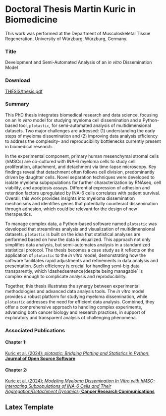 # Doctoral Thesis Martin Kuric in Biomedicine

This work was performed at the Department of Musculoskeletal Tissue Regeneration, University of Würzburg, Würzburg, Germany.

### Title

Development and Semi-Automated Analysis of an *in vitro* Dissemination Model


### Download

[THESIS/thesis.pdf](https://github.com/markur4/Dissertation/blob/main/THESIS/thesis.pdf)


### Summary

This PhD thesis integrates biomedical research and data science, focusing on
an *in vitro* model for studying myeloma cell dissemination and a
Python-based tool, `plotastic`, for semi-automated analysis of
multidimensional datasets. Two major challenges are adressed: (1)
understanding the early steps of myeloma dissemination and (2) improving
data analysis efficiency to address the complexity- and reproducibility
bottlenecks currently present in biomedical research.

In the experimental component, primary human mesenchymal stromal cells
(hMSCs) are co-cultured with INA-6 myeloma cells to study cell
proliferation, attachment, and detachment via time-lapse microscopy. Key
findings reveal that detachment often follows cell division, predominantly
driven by daughter cells. Novel separation techniques were developed to
isolate myeloma subpopulations for further characterization by RNAseq, cell
viability, and apoptosis assays. Differential expression of adhesion and
retention factors upregulated by INA-6 cells correlates with patient
survival. Overall, this work provides insights into myeloma dissemination
mechanisms and identifies genes that potentially counteract dissemination
through adhesion, which could be relevant for the design of new
therapeutics.

To manage complex data, a Python-based software named `plotastic` was
developed that streamlines analysis and visualization of multidimensional
datasets. `plotastic` is built on the idea that statistical analyses
are performed based on how the data is visualized. This approach not only
simplifies data analysis, but semi-automates analysis in a standardized
statistical protocol. The thesis becomes a case study as it reflects on the
application of `plotastic` to the *in vitro* model,
demonstrating how the software facilitates rapid adjustments and refinements
in data analysis and presentation. Such efficiency is crucial for handling
semi-big data transparently, which \dashedsentence{despite being managable`
is complex enough to complicate analysis and reproducibility.

Together, this thesis illustrates the synergy between experimental
methodologies and advanced data analysis tools. The *in vitro* model
provides a robust platform for studying myeloma dissemination, while
`plotastic` addresses the need for efficient data analysis. Combined,
they offer a comprehensive approach to handling complex experiments,
advancing both cancer biology and research practices, in support of
exploratory and transparent analysis of challenging phenomena.

### Associated Publications

#### Chapter 1: 
[Kuric et al. (2024); *plotastic: Bridging Plotting and Statistics in Python*; **Journal of Open Source Software**](https://joss.theoj.org/papers/10.21105/joss.06304)

#### Chapter 2: 
[Kuric et al. (2024); *Modeling Myeloma Dissemination In Vitro with hMSC-interacting Subpopulations of INA-6 Cells and Their Aggregation/Detachment Dynamics*; **Cancer Research Communications**](https://aacrjournals.org/cancerrescommun/article/4/4/1150/745028/Modeling-Myeloma-Dissemination-In-Vitro-with-hMSC)

## Latex Template
